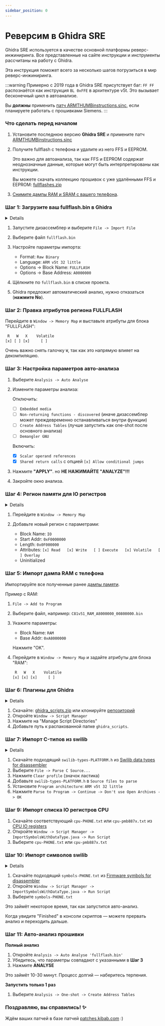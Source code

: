 ```yaml
---
sidebar_position: 0
---
```


# Реверсим в Ghidra SRE

Ghidra SRE используется в качестве основной платформы реверс-инжиниринга. Все представленные на сайте инструкции и инструменты рассчитаны на работу с Ghidra.

Эта инструкция поможет всего за несколько шагов погрузиться в мир реверс-инжиниринга.

:::warning
Примерно с 2019 года в Ghidra SRE присутствует баг: `FF FF` распознаётся как инструкция `BL 0xFFE` в архитектуре v5t. Это вызывает бесконечный цикл в автоанализе.

Вы **должны** применить [патч ARMTHUMBinstructions.sinc](./fixing-ARMTHUMBinstructions.sinc.md), если планируете работать с прошивками Siemens.
:::

### Что сделать перед началом

1. Установите последнюю версию **Ghidra SRE** и примените патч [ARMTHUMBinstructions.sinc](./fixing-ARMTHUMBinstructions.sinc.md)

2. Получите fullflash с телефона и удалите из него FFS и EEPROM.

   Это важно для автоанализа, так как FFS и EEPROM содержат неоднозначные данные, которые могут быть интерпретированы как инструкции.

   Вы можете скачать коллекцию прошивок с уже удалёнными FFS и EEPROM: [fullflashes.zip](https://github.com/siemens-mobile-hacks/elfloader3/releases/download/v0/fullflashes.zip)

3. [Снимите дампы RAM и SRAM с вашего телефона](./memory-dump.md).

### Шаг 1: Загрузите ваш fullflash.bin в Ghidra

   <details>
      ![](img/open-options.png)

      ![](img/open-options2.png)
   </details>

1. Запустите дизассемблер и выберите `File -> Import File`

2. Выберите файл `fullflash.bin`

3. Настройте параметры импорта:

   * Format: `Raw Binary`
   * Language: `ARM v5t 32 little`
   * Options → Block Name: `FULLFLASH`
   * Options → Base Address: `A0000000`

4. Щёлкните по `fullflash.bin` в списке проекта.

5. Ghidra предложит автоматический анализ, нужно отказаться (**нажмите No**).

### Шаг 2: Правка атрибутов региона FULLFLASH

Перейдите в `Window -> Memory Map` и выставьте атрибуты для блока "FULLFLASH":

```
 R   W   X    Volatile
[x] [ ] [x]     [ ]
```

Очень важно снять галочку `W`, так как это напрямую влияет на декомпиляцию.

### Шаг 3: Настройка параметров авто-анализа

1. Выберите `Analysis -> Auto Analyse`

2. Измените параметры анализа:

   Отключить:

   * [ ] `Embedded media`
   * [ ] `Non-returning functions - discovered` (иначе дизассемблер может преждевременно останавливаться внутри функции)
   * [ ] `Create Address Tables` (лучше запустить как one-shot после основного анализа)
   * [ ] `Demangler GNU`

   Включить:

   * [x] `Scalar operand references`
   * [x] `Shared return calls` с опцией `[x] Allow conditional jumps`

3. Нажмите **"APPLY"**. но **НЕ НАЖИМАЙТЕ "ANALYZE"!!!**

4. Закройте окно анализа.

### Шаг 4: Регион памяти для IO регистров

   <details> ![](img/io-memory-region.png) </details>

1. Перейдите в `Window -> Memory Map`
2. Добавьте новый регион с параметрами:

   * Block Name: `IO`
   * Start Addr: `0xF0000000`
   * Length: `0x0F000000`
   * Attributes: `[x] Read   [x] Write   [ ] Execute   [x] Volatile   [ ] Overlay`
   * Uninitialized

### Шаг 5: Импорт дампа RAM с телефона

Импортируйте все полученные ранее [дампы памяти](./memory-dump.md).

Пример с RAM:

1. `File -> Add to Program`
2. Выберите файл, например: `C81v51_RAM_A8000000_00800000.bin`
3. Укажите параметры:

   * Block Name: `RAM`
   * Base Addr: `0xA8000000`

   Нажмите "OK".
4. Перейдите в `Window -> Memory Map` и задайте атрибуты для блока "RAM":

   ```
    R   W   X    Volatile
   [x] [x] [x]     [ ]
   ```

### Шаг 6: Плагины для Ghidra

<details> ![](img/add-scripts-dirs.png) </details>

1. Скачайте: [ghidra\_scripts.zip](https://github.com/siemens-mobile-hacks/ghidra_scripts/archive/refs/heads/main.zip) или клонируйте [репозиторий](https://github.com/siemens-mobile-hacks/ghidra_scripts)
2. Откройте `Window -> Script Manager`
3. Нажмите на "Manage Script Directories"
4. Добавьте путь к распакованной папке `ghidra_scripts`.

### Шаг 7: Импорт C-типов из swilib

<details> ![](img/parse-c-source.png) </details>

1. Скачайте подходящий `swilib-types-PLATFORM.h` из [Swilib data types for disassembler](https://siemens-mobile-hacks.github.io/web-dev-tools/re#swilib-types)
2. Выберите `File -> Parse C Source...`
3. Нажмите `Clear profile` (значок ластика)
4. Добавьте `swilib-types-PLATFORM.h` в `Source files to parse`
5. Установите `Program architecture`: `ARM v5t 32 little`
6. Нажмите `Parse to Program -> Continue -> Don't use Open Archives -> OK`

### Шаг 9: Импорт списка IO регистров CPU

1. Скачайте соответствующий `cpu-PHONE.txt` или `cpu-pmb887x.txt` из [CPU IO registers](https://siemens-mobile-hacks.github.io/web-dev-tools/re#cpu-registers)
2. Откройте `Window -> Script Manager -> ImportSymbolsWithDataType.java -> Run Script`
3. Выберите `cpu-PHONE.txt` или `cpu-pmb887x.txt`

### Шаг 10: Импорт символов swilib

<details> ![](img/finished.png) </details>

1. Скачайте подходящий `symbols-PHONE.txt` из [Firmware symbols for disassembler](https://siemens-mobile-hacks.github.io/web-dev-tools/re#swilib-symbols)
2. Откройте `Window -> Script Manager -> ImportSymbolsWithDataType.java -> Run Script`
3. Выберите `symbols-PHONE.txt`

Это займёт некоторое время, так как запустится авто-анализ.

Когда увидите "Finished" в консоли скриптов — можете прервать анализ и переходить дальше.

### Шаг 11: Авто-анализ прошивки

**Полный анализ**

1. Откройте `Analysis -> Auto Analyse 'fullflash.bin'`
2. Убедитесь, что параметры совпадают с указанными в **Шаг 3**
3. Нажмите **ANALYSE**

Это займёт 10-30 минут. Процесс долгий — наберитесь терпения.

**Запустить только 1 раз**

1. Выберите `Analysis -> One-shot -> Create Address Tables`

### Поздравляю, вы справились! ✨

Ждём ваших патчей в базе патчей <a href="https://patches.kibab.com">patches.kibab.com</a> :)
